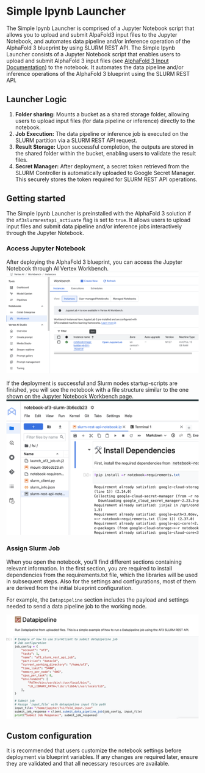 # Simple Ipynb Launcher

The Simple Ipynb Launcher is comprised of a Jupyter Notebook script that allows you to upload and submit AlpaFold3 input files  to the Jupyter Notebook, and automates data pipeline and/or inference operation of the AlphaFold 3 blueprint by using SLURM REST API.
The Simple Ipynb Launcher consists of a Jupyter Notebook script that enables users to upload and submit AlphaFold 3 input files (see [AlphaFold 3 Input Documentation](https://github.com/google-deepmind/alphafold3/blob/main/docs/input.md)) to the notebook. It automates the data pipeline and/or inference operations of the AlphaFold 3 blueprint using the SLURM REST API.

## Launcher Logic
1.  **Folder sharing:** Mounts a bucket as a shared storage folder, allowing users to upload input files (for data pipeline or inference) directly to the notebook.
2.  **Job Execution:** The data pipeline or inference job is executed on the SLURM partition via a SLURM REST API request.
3.  **Result Storage:** Upon successful completion, the outputs are stored in the shared folder within the bucket, enabling users to validate the result files.
4. **Secret Manager:** After deployment, a secret token retrieved from the SLURM Controller is automatically uploaded to Google Secret Manager. This securely stores the token required for SLURM REST API operations.


## Getting started
The Simple Ipynb Launcher is preinstalled with the AlphaFold 3 solution if the `af3slurmrestapi_activate` flag is set to `true`. It allows users to upload input files and submit data pipeline and/or inference jobs interactively through the Jupyter Notebook.


### Access Jupyter Notebook

After deploying the AlphaFold 3 blueprint, you can access the Jupyter Notebook through AI Vertex Workbench.
<img src="../../adm/ipynb_launcher/workbench-page.png" alt="Jupyter notebook Workbench Page" width="700">

If the deployment is successful and Slurm nodes startup-scripts are finished, you will see the notebook with a file structure similar to the one shown on the Jupyter Notebook Workbench page.
<img src="../../adm/ipynb_launcher/notebook.png" alt="Jupyter notebook Workbench Page" width="700">


### Assign Slurm Job

When you open the notebook, you’ll find different sections containing relevant information. In the first section, you are required to install dependencies from the requirements.txt file, which the libraries will be used in subsequent steps. Also for the settings and configurations, most of them are derived from the initial blueprint configuration.

For example, the `Datapipeline` section includes the payload and settings needed to send a data pipeline job to the working node.


<img src="../../adm/ipynb_launcher/datapipeline.png" alt="Jupyter notebook Workbench Page" width="700">


## Custom configuration

It is recommended that users customize the notebook settings before deployment via blueprint variables. If any changes are required later, ensure they are validated and that all necessary resources are available.

